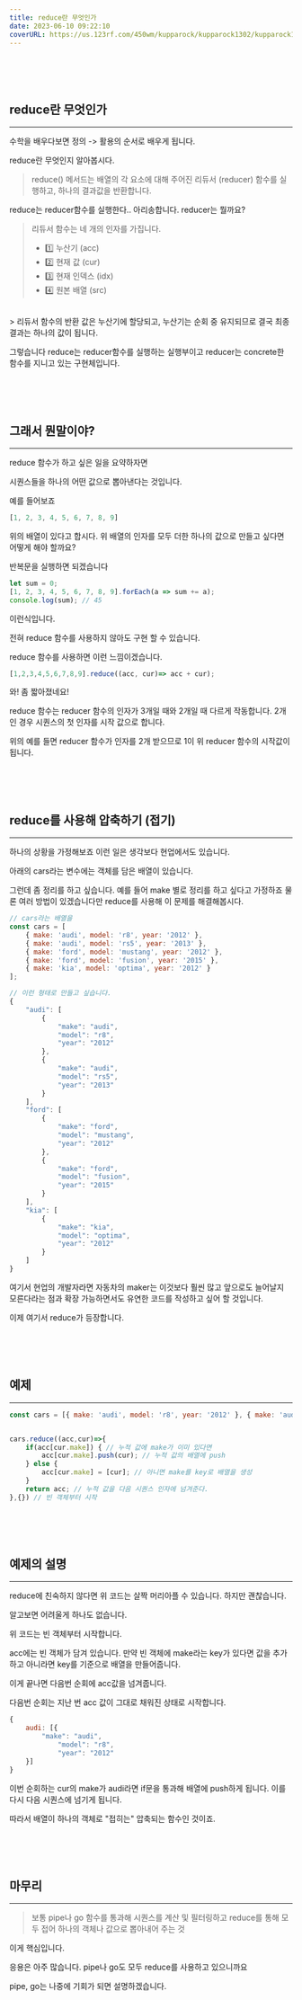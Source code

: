 ```yaml
---
title: reduce란 무엇인가
date: 2023-06-10 09:22:10
coverURL: https://us.123rf.com/450wm/kupparock/kupparock1302/kupparock130200033/17797534-%EC%A0%91%ED%9E%8C-%EC%88%98%EA%B1%B4.jpg
---
```


<br>
<br>
<br>

## reduce란 무엇인가
---

수학을 배우다보면 정의 -> 활용의 순서로 배우게 됩니다.

reduce란 무엇인지 알아봅시다.

> reduce() 메서드는 배열의 각 요소에 대해 주어진 리듀서 (reducer) 함수를 실행하고, 하나의 결과값을 반환합니다.

reduce는 reducer함수를 실행한다.. 아리송합니다.
reducer는 뭘까요?

> 리듀서 함수는 네 개의 인자를 가집니다. <br>
> - 1️⃣ 누산기 (acc)
> - 2️⃣ 현재 값 (cur)
> - 3️⃣ 현재 인덱스 (idx)
> - 4️⃣ 원본 배열 (src)
<br>
> 리듀서 함수의 반환 값은 누산기에 할당되고, 누산기는 순회 중 유지되므로 결국 최종 결과는 하나의 값이 됩니다.


그렇습니다 reduce는 reducer함수를 실행하는 실행부이고 
reducer는 concrete한 함수를 지니고 있는 구현체입니다.

<br>
<br>
<br>

## 그래서 뭔말이야?
---

reduce 함수가 하고 싶은 일을 요약하자면 

시퀀스들을 하나의 어떤 값으로 뽑아낸다는 것입니다.


예를 들어보죠

```js
[1, 2, 3, 4, 5, 6, 7, 8, 9]
```
위의 배열이 있다고 합시다. 위 배열의 인자를 모두 더한 하나의 값으로 만들고 싶다면
어떻게 해야 할까요?

반복문을 실행하면 되겠습니다

```js
let sum = 0;
[1, 2, 3, 4, 5, 6, 7, 8, 9].forEach(a => sum += a);
console.log(sum); // 45
```

이런식입니다. 

전혀 reduce 함수를 사용하지 않아도 구현 할 수 있습니다.

reduce 함수를 사용하면 이런 느낌이겠습니다.
```js
[1,2,3,4,5,6,7,8,9].reduce((acc, cur)=> acc + cur);
```
와! 좀 짧아졌네요! 

reduce 함수는 reducer 함수의 인자가 3개일 때와 2개일 때 다르게 작동합니다.
2개인 경우 시퀀스의 첫 인자를 시작 값으로 합니다.

위의 예를 들면 reducer 함수가 인자를 2개 받으므로 1이 위 reducer 함수의 시작값이 됩니다.

<br>
<br>
<br>

## reduce를 사용해 압축하기 (접기)
---

하나의 상황을 가정해보죠 이런 일은 생각보다 현업에서도 있습니다.

아래의 cars라는 변수에는 객체를 담은 배열이 있습니다.

그런데 좀 정리를 하고 싶습니다. 예를 들어 make 별로 정리를 하고 싶다고 가정하죠
물론 여러 방법이 있겠습니다만 reduce를 사용해 이 문제를 해결해봅시다.

```js
// cars라는 배열을
const cars = [
    { make: 'audi', model: 'r8', year: '2012' },
    { make: 'audi', model: 'rs5', year: '2013' },
    { make: 'ford', model: 'mustang', year: '2012' },
    { make: 'ford', model: 'fusion', year: '2015' },
    { make: 'kia', model: 'optima', year: '2012' }
];

// 이런 형태로 만들고 싶습니다.
{
    "audi": [
        {
            "make": "audi",
            "model": "r8",
            "year": "2012"
        },
        {
            "make": "audi",
            "model": "rs5",
            "year": "2013"
        }
    ],
    "ford": [
        {
            "make": "ford",
            "model": "mustang",
            "year": "2012"
        },
        {
            "make": "ford",
            "model": "fusion",
            "year": "2015"
        }
    ],
    "kia": [
        {
            "make": "kia",
            "model": "optima",
            "year": "2012"
        }
    ]
}
```

여기서 현업의 개발자라면 자동차의 maker는 이것보다 훨씬 많고 앞으로도 늘어날지 모른다라는 점과
확장 가능하면서도 유연한 코드를 작성하고 싶어 할 것입니다.

이제 여기서 reduce가 등장합니다.


<br>
<br>
<br>

## 예제
---

```js
const cars = [{ make: 'audi', model: 'r8', year: '2012' }, { make: 'audi', model: 'rs5', year: '2013' }, { make: 'ford', model: 'mustang', year: '2012' }, { make: 'ford', model: 'fusion', year: '2015' }, { make: 'kia', model: 'optima', year: '2012' }];


cars.reduce((acc,cur)=>{
    if(acc[cur.make]) { // 누적 값에 make가 이미 있다면
        acc[cur.make].push(cur); // 누적 값의 배열에 push
    } else {
        acc[cur.make] = [cur]; // 아니면 make를 key로 배열을 생성
    }
    return acc; // 누적 값을 다음 시퀀스 인자에 넘겨준다.
},{}) // 빈 객체부터 시작
```


<br>
<br>
<br>

## 예제의 설명
---


reduce에 친숙하지 않다면 위 코드는 살짝 머리아플 수 있습니다.
하지만 괜찮습니다.

알고보면 어려울게 하나도 없습니다.


위 코드는 빈 객체부터 시작합니다.

acc에는 빈 객체가 담겨 있습니다.
만약 빈 객체에 make라는 key가 있다면 값을 추가하고
아니라면 key를 기준으로 배열을 만들어줍니다.

이게 끝나면 다음번 순회에 acc값을 넘겨줍니다. 

다음번 순회는 지난 번 acc 값이 그대로 채워진 상태로 시작합니다.

```js
{
    audi: [{
        "make": "audi",
            "model": "r8",
            "year": "2012"  
    }]
}
```

이번 순회하는 cur의 make가 audi라면 if문을 통과해
배열에 push하게 됩니다. 이를 다시 다음 시퀀스에 넘기게 됩니다.


따라서 배열이 하나의 객체로 "접히는" 압축되는 함수인 것이죠.


<br>
<br>
<br>

## 마무리
---


> 보통 pipe나 go 함수를 통과해 시퀀스를 계산 및 필터링하고
reduce를 통해 모두 접어 하나의 객체나 값으로 뽑아내어 주는 것

이게 핵심입니다.

응용은 아주 많습니다. pipe나 go도 모두 reduce를 사용하고 있으니까요


pipe, go는 나중에 기회가 되면 설명하겠습니다.